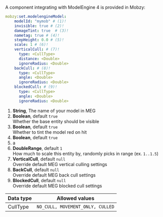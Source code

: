 A component integrating with ModelEngine 4 is provided in Mobzy:

```yaml
mobzy:set.modelengineModel:
    modelId: "mymob" # (1)!
    invisible: true # (2)!
    damageTint: true  # (3)!
    nametag: true # (4)!
    stepHeight: 0.0 # (5)!
    scale: 1 # (6)!
    verticalCull: # (7)!
      type: <CullType>
      distance: <Double>
      ignoreRadius: <Double>
    backCull: # (8)!
      type: <CullType>
      angle: <Double>
      ignoreRadius: <Double>
    blockedCull: # (9)!
      type: <CullType>
      angle: <Double>
      ignoreRadius: <Double>
```

1. **String**, The name of your model in MEG
2. **Boolean**, default `true`<br>Whether the base entity should be visible
3. **Boolean**, default `true`<br>Whether to tint the model red on hit
4. **Boolean**, default `true`<br>
5. a
6. **DoubleRange**, default `1`<br>How much to scale this entity by, randomly picks in range (ex. `1..1.5`)
7. **VerticalCull**, default `null`<br>Override default MEG vertical culling settings
8. **BackCull**, default `null`<br>Override default MEG back cull settings
9. **BlockedCull**, default `null`<br>Override default MEG blocked cull settings

| Data type | Allowed values                   |
|-----------|----------------------------------|
| CullType  | `NO_CULL, MOVEMENT_ONLY, CULLED` |

